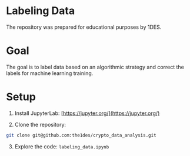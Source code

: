 # Labeling Data

The repository was prepared for educational purposes by 1DES.

# Goal
The goal is to label data based on an algorithmic strategy and correct the labels for machine learning training.  

# Setup
1. Install JupyterLab:
[https://jupyter.org/](https://jupyter.org/)

2. Clone the repository:

```sh
git clone git@github.com:the1des/crypto_data_analysis.git
```

3. Explore the code: `labeling_data.ipynb`